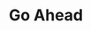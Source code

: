 --- 
title: "Go Ahead"
publishdate: "2019-2-12T16:48:46+02:00"
src: "https://365manga.net/manga/go-ahead"
image: "https://data.365manga.net/images/thumbnails/30566-go-ahead.jpg"
description: " Hungry for a teacher and student relationship? Nope, it’s not about love or romance. It’s all about sport! Find out what happens if both the teacher and student, who have nothing in common and hate each other in the beginning, are connected with hockey as their life. (Source: Doko Demo Doa Manga Scanlations)"
---